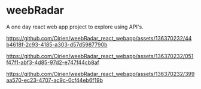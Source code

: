# weebRadar

A one day react web app project to explore using API's.



https://github.com/Oirien/weebRadar_react_webapp/assets/136370232/44b4618f-2c93-4185-a303-d57d5987790b



https://github.com/Oirien/weebRadar_react_webapp/assets/136370232/051f47f1-abf3-4d85-97d2-e747f44cb8af



https://github.com/Oirien/weebRadar_react_webapp/assets/136370232/399aa570-ec23-4707-ac9c-0cf44eb6f19b

